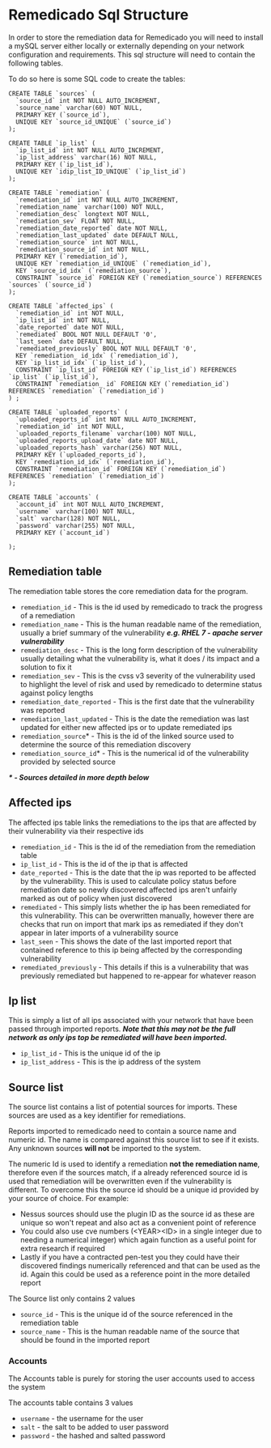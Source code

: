 # Remedicado Sql Structure

In order to store the remediation data for Remedicado you will need to install a mySQL server either locally or externally depending on your network configuration and requirements. This sql structure will need to contain the following tables.

To do so here is some SQL code to create the tables:

```
CREATE TABLE `sources` (
  `source_id` int NOT NULL AUTO_INCREMENT,
  `source_name` varchar(60) NOT NULL,
  PRIMARY KEY (`source_id`),
  UNIQUE KEY `source_id_UNIQUE` (`source_id`)
);
```

```
CREATE TABLE `ip_list` (
  `ip_list_id` int NOT NULL AUTO_INCREMENT,
  `ip_list_address` varchar(16) NOT NULL,
  PRIMARY KEY (`ip_list_id`),
  UNIQUE KEY `idip_list_ID_UNIQUE` (`ip_list_id`)
);
```

```
CREATE TABLE `remediation` (
  `remediation_id` int NOT NULL AUTO_INCREMENT,
  `remediation_name` varchar(100) NOT NULL,
  `remediation_desc` longtext NOT NULL,
  `remediation_sev` FLOAT NOT NULL,
  `remediation_date_reported` date NOT NULL,
  `remediation_last_updated` date DEFAULT NULL,
  `remediation_source` int NOT NULL,
  `remediation_source_id` int NOT NULL,
  PRIMARY KEY (`remediation_id`),
  UNIQUE KEY `remediation_id_UNIQUE` (`remediation_id`),
  KEY `source_id_idx` (`remediation_source`),
  CONSTRAINT `source_id` FOREIGN KEY (`remediation_source`) REFERENCES `sources` (`source_id`)
);
```

```
CREATE TABLE `affected_ips` (
  `remediation_id` int NOT NULL,
  `ip_list_id` int NOT NULL,
  `date_reported` date NOT NULL,
  `remediated` BOOL NOT NULL DEFAULT '0',
  `last_seen` date DEFAULT NULL,
  `remediated_previously` BOOL NOT NULL DEFAULT '0',
  KEY `remediation_ id_idx` (`remediation_id`),
  KEY `ip_list_id_idx` (`ip_list_id`),
  CONSTRAINT `ip_list_id` FOREIGN KEY (`ip_list_id`) REFERENCES `ip_list` (`ip_list_id`),
  CONSTRAINT `remediation_ id` FOREIGN KEY (`remediation_id`) REFERENCES `remediation` (`remediation_id`)
) ;
```

```
CREATE TABLE `uploaded_reports` (
  `uploaded_reports_id` int NOT NULL AUTO_INCREMENT,
  `remediation_id` int NOT NULL,
  `uploaded_reports_filename` varchar(100) NOT NULL,
  `uploaded_reports_upload_date` date NOT NULL,
  `uploaded_reports_hash` varchar(256) NOT NULL,
  PRIMARY KEY (`uploaded_reports_id`),
  KEY `remediation_id_idx` (`remediation_id`),
  CONSTRAINT `remediation_id` FOREIGN KEY (`remediation_id`) REFERENCES `remediation` (`remediation_id`)
);
```

```
CREATE TABLE `accounts` (
  `account_id` int NOT NULL AUTO_INCREMENT,
  `username` varchar(100) NOT NULL,
  `salt` varchar(128) NOT NULL,
  `password` varchar(255) NOT NULL,
  PRIMARY KEY (`account_id`)
  
);
```

## Remediation table
The remediation table stores the core remediation data for the program.

 - `remediation_id` - This is the id used by remedicado to track the progress of a remediation
 - `remediation_name` - This is the human readable name of the remediation, usually a brief summary of the vulnerability ***e.g. RHEL 7 - apache server vulnerability***
 - `remediation_desc` - This is the long form description of the vulnerability usually detailing what the vulnerability is, what it does / its impact and a solution to fix it
 - `remediation_sev` - This is the cvss v3 severity of the vulnerability used to highlight the level of risk and used by remedicado to determine status against policy lengths
 - `remediation_date_reported` - This is the first date that the vulnerability was reported
 - `remediation_last_updated` - This is the date the remediation was last updated for either new affected ips or to update remediated ips
 - `remediation_source`* - This is the id of the linked source used to determine the source of this remediation discovery 
 - `remediation_source_id`* - This is the numerical id of the vulnerability provided by selected source
 
 ***\* - Sources detailed in more depth below***

## Affected ips
The affected ips table links the remediations to the ips that are affected by their vulnerability via their respective ids

 - `remediation_id` - This is the id of the remediation from the remediation table
 - `ip_list_id` - This is the id of the ip that is affected
 - `date_reported` - This is the date that the ip was reported to be affected by the vulnerability. This is used to calculate policy status before remediation date so newly discovered affected ips aren't unfairly marked as out of policy when just discovered
 - `remediated` - This simply lists whether the ip has been remediated for this vulnerability. This can be overwritten manually, however there are checks that run on import that mark ips as remediated if they don't appear in later imports of a vulnerability source
 - `last_seen` - This shows the date of the last imported report that contained reference to this ip being affected by the corresponding vulnerability
 - `remediated_previously` - This details if this is a vulnerability that was previously remediated but happened to re-appear for whatever reason

## Ip list
This is simply a list of all ips associated with your network that have been passed through imported reports. ***Note that this may not be the full network as only ips top be remediated will have been imported.***

 - `ip_list_id` - This is the unique id of the ip
 - `ip_list_address` - This is the ip address of the system

## Source list
The source list contains a list of potential sources for imports. These sources are used as a key identifier for remediations. 

Reports imported to remedicado need to contain a source name and numeric id. The name is compared against this source list to see if it exists. Any unknown sources **will not** be imported to the system. 

The numeric Id is used to identify a remediation **not the remediation name**, therefore even if the sources match, if a already referenced source id is used that remediation will be overwritten even if the vulnerability is different. 
To overcome this the source id should be a unique id provided by your source of choice. For example: 

 - Nessus sources should use the plugin ID as the source id as these are unique so won't repeat and also act as a convenient point of reference
 - You could also use cve numbers (\<YEAR\>\<ID\> in a single integer due to needing a numerical integer) which again function as a useful point for extra research if required
 - Lastly if you have a contracted pen-test you they could have their discovered findings numerically referenced and that can be used as the id. Again this could be used as a reference point in the more detailed report

The Source list only contains 2 values
- `source_id` - This is the unique id of the source referenced in the remediation table
- `source_name` - This is the human readable name of the source that should be found in the imported report

### Accounts
The Accounts table is purely for storing the user accounts used to access the system

The accounts table contains 3 values
- `username` - the username for the user
- `salt` - the salt to be added to user password
- `password` - the hashed and salted password

